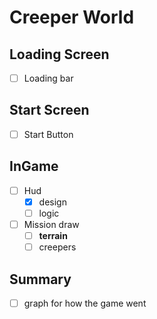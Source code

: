 # Creeper World
## Loading Screen
- [ ] Loading bar

## Start Screen
- [ ] Start Button

## InGame
- [ ] Hud
  - [X] design
  - [ ] logic
- [ ] Mission draw
  - [ ] **terrain**
  - [ ] creepers

## Summary
- [ ] graph for how the game went